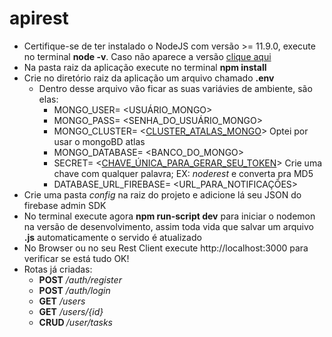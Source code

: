 # apirest
- Certifique-se de ter instalado o NodeJS com versão >= 11.9.0, execute no terminal <b>node -v</b>. Caso não aparece a versão [clique aqui](https://nodejs.org/en/) <br>
- Na pasta raiz da aplicação execute no terminal <b>npm install</b>
- Crie no diretório raiz da aplicação um arquivo chamado <b> .env </b>
  - Dentro desse arquivo vão ficar as suas variávies de ambiente, são elas:
     - MONGO_USER= <USUÁRIO_MONGO>
     - MONGO_PASS= <SENHA_DO_USUÁRIO_MONGO>
     - MONGO_CLUSTER= <[CLUSTER_ATALAS_MONGO](https://cloud.mongodb.com/user#/atlas/login)> Optei por usar o mongoBD atlas
     - MONGO_DATABASE= <BANCO_DO_MONGO>
     - SECRET= <[CHAVE_ÚNICA_PARA_GERAR_SEU_TOKEN](http://www.miraclesalad.com/webtools/md5.php)> Crie uma chave com qualquer palavra; EX: <i>noderest</i> e converta pra MD5
     - DATABASE_URL_FIREBASE= <URL_PARA_NOTIFICAÇÕES>
- Crie uma pasta <i>config</i> na raiz do projeto e adicione lá seu JSON do firebase admin SDK <br>
- No terminal execute agora <b>npm run-script dev</b> para iniciar o nodemon na versão de desenvolvimento, assim toda vida que salvar um arquivo <b>.js</b> automaticamente o servido é atualizado
- No Browser ou no seu Rest Client execute http://localhost:3000 para verificar se está tudo OK!
- Rotas já criadas: 
     - <b>POST</b> <i>/auth/register</i>
     - <b>POST</b> <i>/auth/login</i>
     - <b>GET</b> <i>/users</i>
     - <b>GET</b> <i>/users/{id}</i>
     - <b> CRUD </b> <i>/user/tasks </i>
